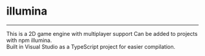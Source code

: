 ﻿# illumina
--------------

This is a 2D game engine with multiplayer support Can be added to projects with npm illumina.  
Built in Visual Studio as a TypeScript project for easier compilation.